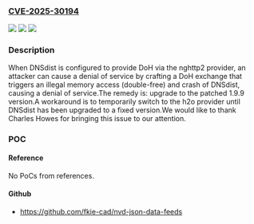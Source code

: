### [CVE-2025-30194](https://cve.mitre.org/cgi-bin/cvename.cgi?name=CVE-2025-30194)
![](https://img.shields.io/static/v1?label=Product&message=DNSdist&color=blue)
![](https://img.shields.io/static/v1?label=Version&message=1.9.0%3C%201.9.9%20&color=brighgreen)
![](https://img.shields.io/static/v1?label=Vulnerability&message=CWE-416%20User%20After%20Free&color=brighgreen)

### Description

When DNSdist is configured to provide DoH via the nghttp2 provider, an attacker can cause a denial of service by crafting a DoH exchange that triggers an illegal memory access (double-free) and crash of DNSdist, causing a denial of service.The remedy is: upgrade to the patched 1.9.9 version.A workaround is to temporarily switch to the h2o provider until DNSdist has been upgraded to a fixed version.We would like to thank Charles Howes for bringing this issue to our attention.

### POC

#### Reference
No PoCs from references.

#### Github
- https://github.com/fkie-cad/nvd-json-data-feeds

